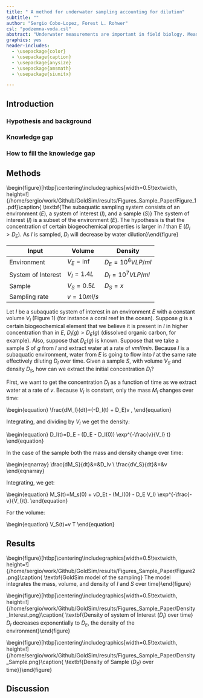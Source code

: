 ```yaml
---
title: " A method for underwater sampling accounting for dilution"
subtitle: ""
author: "Sergio Cobo-Lopez, Forest L. Rohwer"
csl: "podzemna-voda.csl"
abstract: "Underwater measurements are important in field biology. Measurements are made from sites of interest that usually have a higher density of specific variables. This requires control over density, because of dilution rates"
graphics: yes
header-includes:
  - \usepackage{color}
  - \usepackage{caption}
  - \usepackage{anysize}
  - \usepackage{amsmath}
  - \usepackage{siunitx}

---
```


[comment]: <> (To compile this document with a bibliography: pandoc Sampling_Paper.md -o Sampling_Paper.pdf --bibliography ../../data/1_references/References.bib)

## Introduction

### Hypothesis and background

### Knowledge gap

### How to fill the knowledge gap


## Methods

\begin{figure}[htbp]\centering\includegraphics[width=0.5\textwidth, height=!]{/home/sergio/work/Github/GoldSim/results/Figures_Sample_Paper/Figure_1.pdf}\caption{ \textbf{The subaquatic sampling system consists of an environment ($E$), a system of interest ($I$), and a sample ($S$)} The system of interest ($I$) is a subset of the environment ($E$). The hypothesis is that the concentration of certain biogeochemical properties is larger in $I$ than $E$ ($D_I>D_E$). As $I$ is sampled, $D_I$ will decrease by water dilution}\end{figure}


| Input | Volume | Density |
| ----------- | ----------- |----------- |
|Environment|        $V_E=\inf$    | $D_E=10^6 VLP/ml$|
|System of Interest| $V_I=1.4 L$   | $D_I=10^7 VLP/ml$|
|Sample|             $V_S=0.5 L$   | $D_S=x$|
|Sampling rate|      $v=10 ml/s$ | |


Let $I$ be a subaquatic system of interest in an environment $E$ with a constant volume $V_I$ (Figure 1) (for instance a coral reef in the ocean). Suppose $g$ is a certain biogeochemical element that we believe it is present in $I$ in higher concentration than in $E$, $D_I(g)>D_E(g)$ (dissolved organic carbon, for example). Also, suppose that $D_E(g)$ is known. Suppose that we take a sample $S$ of $g$ from $I$ and extract water at a rate of $v ml/min$. Because $I$ is a subaquatic environment, water from $E$ is going to flow into $I$ at the same rate effectively diluting $D_I$ over time. Given a sample $S$, with volume $V_S$ and density $D_S$, how can we extract the initial concentration $D_I$?

First, we want to get the concentration $D_I$ as a function of time as we extract water at a rate of $v$. Because $V_I$ is constant, only the mass $M_I$ changes over time:

\begin{equation} 
\frac{dM_I}{dt}=(-D_I(t) + D_E)v \,
\end{equation}

Integrating, and dividing by $V_I$ we get the density:

\begin{equation}
D_I(t)=D_E - (D_E - D_I(0)) \exp^{-\frac{v}{V_I} t}
\end{equation}


In the case of the sample both the mass and density change over time:

\begin{eqnarray} 
\frac{dM_S}{dt}&=&D_Iv \\
\frac{dV_S}{dt}&=&v 
\end{eqnarray}

Integrating, we get:

\begin{equation}
M_S(t)=M_s(0) + vD_Et - (M_I(0) - D_E V_I) \exp^{-\frac{-v}{V_I}t}.
\end{equation} 

For the volume:

\begin{equation}
V_S(t)=v T 
\end{equation}
 

## Results

\begin{figure}[htbp]\centering\includegraphics[width=0.5\textwidth, height=!]{/home/sergio/work/Github/GoldSim/results/Figures_Sample_Paper/Figure2.png}\caption{ \textbf{GoldSim model of the sampling} The model integrates the mass, volume, and density of $I$ and $S$ over time}\end{figure}

\begin{figure}[htbp]\centering\includegraphics[width=0.5\textwidth, height=!]{/home/sergio/work/Github/GoldSim/results/Figures_Sample_Paper/Density_Interest.png}\caption{ \textbf{Density of system of Interest ($D_I$) over time} $D_I$ decreases exponentially to $D_E$, the density of the environment}\end{figure}

\begin{figure}[htbp]\centering\includegraphics[width=0.5\textwidth, height=!]{/home/sergio/work/Github/GoldSim/results/Figures_Sample_Paper/Density_Sample.png}\caption{ \textbf{Density of Sample ($D_S$) over time}}\end{figure} 



## Discussion
